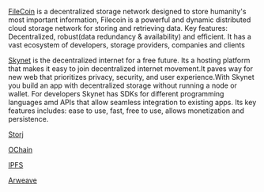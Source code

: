 [FileCoin](https://filecoin.io/) is a decentralized storage network designed to store humanity's most important information, Filecoin is a powerful and dynamic distributed cloud storage network for storing and retrieving data. Key features: Decentralized, robust(data redundancy & availability) and efficient. It has a vast ecosystem of developers, storage providers, companies and clients

[Skynet](https://siasky.net/) is the decentralized internet for a free future. Its a hosting platform that makes it easy to join decentralized internet movement.It paves way for new web that prioritizes privacy, security, and user experience.With Skynet you build an app with decentralized storage without running a node or wallet. For developers Skynet has SDKs for different programming languages amd APIs that allow seamless integration to existing apps. Its key features includes: ease to use, fast, free to use, allows monetization and persistence.

[Storj]()

[OChain]()

[IPFS]()

[Arweave]()